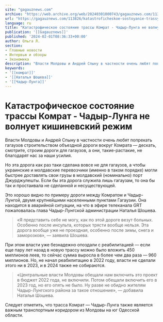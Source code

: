 ```yaml
---
site: "gagauznews.com"
archive: "https://web.archive.org/web/20240301000743/gagauznews.com/113826/katastroficheskoe-sostoyanie-trassy-komrat-chadyr-lunga-ne-volnuet-kishinevskij-rezhim.html"
url: "https://gagauznews.com/113826/katastroficheskoe-sostoyanie-trassy-komrat-chadyr-lunga-ne-volnuet-kishinevskij-rezhim.html"
language: ru
title: "Катастрофическое состояние трассы Комрат - Чадыр-Лунга не волнует кишиневский режим"
publication: '[[Gagauznews]]'
published: '2024-02-01T08:36:33+00:00'
author: Ольга Л.
section:
- Главные новости
- Интервью и обзоры
- Экономика
description: "Власти Молдовы и Андрей Спыну в частности очень любят попрекать гагаузов строительством объездной дороги вокруг Комрата — дескать, смотрите, строим дороги для гагаузов, а они, такие-растакие, не благодарят нас за наши усилия. Но эта дорога как раз таки сделана вовсе не для гагаузов, а чтобы украинские и молдавские перевозчики (именно в таком порядке) могли быстрее доставлять свои грузы в молдавский (номинально) порт Джурджулешты. Если бы эта дорога служила лишь гагаузам, то она бы так и простаивала не сделанной и несуществующей. Это хорошо видно по примеру дороги между Комратом и Чадыр-Лунгой, двумя крупнейшими населенными пунктами Гагаузии. Она находится в аварийной ситуации, […]"
keywords:
- '[[комрат]]'
- '[[Наталья Шошева]]'
- '[[Чадыр-Лунга]]'
---
```


# Катастрофическое состояние трассы Комрат - Чадыр-Лунга не волнует кишиневский режим

Власти Молдовы и Андрей Спыну в частности очень любят попрекать гагаузов строительством объездной дороги вокруг Комрата — дескать, смотрите, строим дороги для гагаузов, а они, такие-растакие, не благодарят нас за наши усилия.

Но эта дорога как раз таки сделана вовсе не для гагаузов, а чтобы украинские и молдавские перевозчики (именно в таком порядке) могли быстрее доставлять свои грузы в молдавский (номинально) порт Джурджулешты. Если бы эта дорога служила лишь гагаузам, то она бы так и простаивала не сделанной и несуществующей.

Это хорошо видно по примеру дороги между Комратом и Чадыр-Лунгой, двумя крупнейшими населенными пунктами Гагаузии. Она находится в аварийной ситуации, на что в эфире телеканала GRT пожаловалась глава Чадыр-Лунгской администрации Наталья Шошева.

> «Я представить себе не могу, как по этой дороге везут больных. Особенно после инсульта, которых трясти вообще нельзя. Эта дорога вообще уже не проездная, особенно после зимы, снега и заморозков», — заявила Шошева.

При этом власти уже безнадежно опоздали с реабилитацией — если еще пару лет назад в новую трассу можно было вложить 450 миллионов леев, то сейчас сумма выросла в более чем два раза — 960 миллионов. Но, не начал реабилитацию в 2022 году, власти не сделали этого ни в 2023, и в 2024 также не собираются.

> «Центральные власти Молдовы обещали нам включить это проект в бюджет 2022 года, не включили. Потом обещали включить его в 2023 год, но его опять не было. Ну разве не обидно жителям Чадыр-Лунгского района за такое отношение», — добавила Наталья Шошева.

Следует отметить, что трасса Комрат — Чадыр-Лунга также является важным транспортным коридором из Молдовы на юг Одесской области.